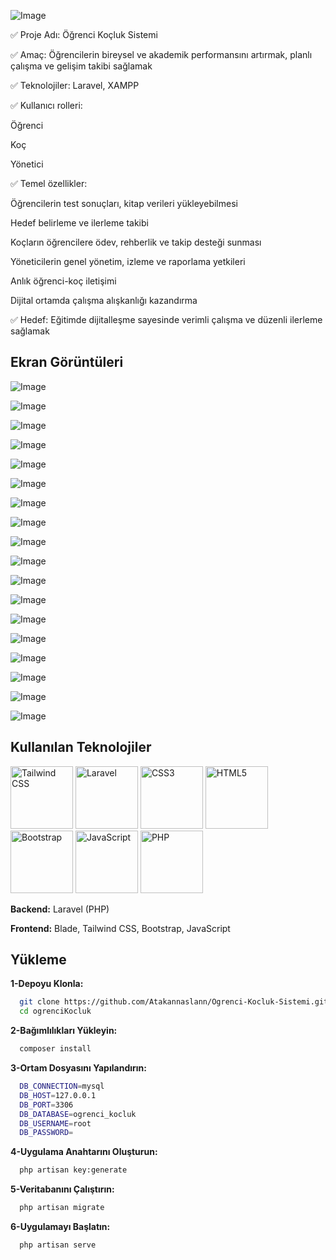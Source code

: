 ![Image](https://github.com/user-attachments/assets/3fedb8af-9c39-42e8-ab1c-03c37c7906ce)

✅ Proje Adı: Öğrenci Koçluk Sistemi

✅ Amaç: Öğrencilerin bireysel ve akademik performansını artırmak, planlı çalışma ve gelişim takibi sağlamak

✅ Teknolojiler: Laravel, XAMPP

✅ Kullanıcı rolleri:

Öğrenci

Koç

Yönetici

✅ Temel özellikler:

Öğrencilerin test sonuçları, kitap verileri yükleyebilmesi

Hedef belirleme ve ilerleme takibi

Koçların öğrencilere ödev, rehberlik ve takip desteği sunması

Yöneticilerin genel yönetim, izleme ve raporlama yetkileri

Anlık öğrenci-koç iletişimi

Dijital ortamda çalışma alışkanlığı kazandırma

✅ Hedef: Eğitimde dijitalleşme sayesinde verimli çalışma ve düzenli ilerleme sağlamak


  
## Ekran Görüntüleri

![Image](https://github.com/user-attachments/assets/caa5f9a5-1b4e-4b7b-a3d0-54758ae5a5b0)

![Image](https://github.com/user-attachments/assets/0b402469-09ec-4e4f-a1b1-6b4e461a12a6)

![Image](https://github.com/user-attachments/assets/48abf195-6f1c-4355-a961-eb12be74c0e0)

![Image](https://github.com/user-attachments/assets/7ebca2d3-b16f-4b92-8578-336aaa92aafa)

![Image](https://github.com/user-attachments/assets/d62d9c3f-deee-4d4b-8df4-41b558aca86e)

![Image](https://github.com/user-attachments/assets/92483d9b-83ed-45c0-aede-eda0a22c55e0)

![Image](https://github.com/user-attachments/assets/da6b7fb1-7757-4e34-9189-5ecf2628f7f3)

![Image](https://github.com/user-attachments/assets/14ed4c19-0089-4b90-bd4f-b863a4f823bd)

![Image](https://github.com/user-attachments/assets/20528c3a-f047-4a68-bb01-ad947f6789fc)

![Image](https://github.com/user-attachments/assets/783180b1-aeb9-478f-a2da-e6c6c0c9f2bd)

![Image](https://github.com/user-attachments/assets/df3223b8-ec75-4b8a-9a3c-0218b0be6b38)

![Image](https://github.com/user-attachments/assets/2c23e5d8-adb8-4a80-93cc-599722bee34d)

![Image](https://github.com/user-attachments/assets/38b01e10-4680-4410-a275-08655dccdbe8)

![Image](https://github.com/user-attachments/assets/379fef24-b0c1-4672-b5de-64e2b3842945)

![Image](https://github.com/user-attachments/assets/3484ce7d-3015-4361-b635-0ecdd0b8f845)

![Image](https://github.com/user-attachments/assets/6029eaac-7689-49a7-9e24-095ba8e1b6bb)

![Image](https://github.com/user-attachments/assets/8002891b-97e8-4e18-afc9-d28266fdfa04)

![Image](https://github.com/user-attachments/assets/1a5adf94-157c-46d3-84ee-18887867f035)
  
## Kullanılan Teknolojiler
<img src="https://upload.wikimedia.org/wikipedia/commons/d/d5/Tailwind_CSS_Logo.svg" alt="Tailwind CSS" width="100" /> <img src="https://laravel.com/img/logomark.min.svg" alt="Laravel" width="100" /> <img src="https://upload.wikimedia.org/wikipedia/commons/6/62/CSS3_logo.svg" alt="CSS3" width="100" /> <img src="https://upload.wikimedia.org/wikipedia/commons/6/61/HTML5_logo_and_wordmark.svg" alt="HTML5" width="100" /> <img src="https://upload.wikimedia.org/wikipedia/commons/b/b2/Bootstrap_logo.svg" alt="Bootstrap" width="100" /> <img src="https://upload.wikimedia.org/wikipedia/commons/6/6a/JavaScript-logo.png" alt="JavaScript" width="100" /> <img src="https://upload.wikimedia.org/wikipedia/commons/2/27/PHP-logo.svg" alt="PHP" width="100" />

**Backend:** Laravel (PHP)

**Frontend:** Blade, Tailwind CSS, Bootstrap, JavaScript 


## Yükleme 

**1-Depoyu Klonla:**

```bash 
  git clone https://github.com/Atakannaslann/Ogrenci-Kocluk-Sistemi.git
  cd ogrenciKocluk  
```
**2-Bağımlılıkları Yükleyin:**
```bash 
  composer install 
```
**3-Ortam Dosyasını Yapılandırın:**
```bash 
  DB_CONNECTION=mysql
  DB_HOST=127.0.0.1
  DB_PORT=3306
  DB_DATABASE=ogrenci_kocluk
  DB_USERNAME=root
  DB_PASSWORD=
```
**4-Uygulama Anahtarını Oluşturun:**
```bash 
  php artisan key:generate
```
**5-Veritabanını Çalıştırın:**
```bash 
  php artisan migrate
```
**6-Uygulamayı Başlatın:**
```bash 
  php artisan serve
```    
